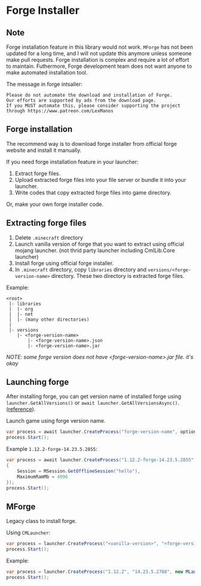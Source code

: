 # Forge Installer

## Note
Forge installation feature in this library would not work. `MForge` has not been updated for a long time, and I will not update this anymore unless someone make pull requests. Forge installation is complex and require a lot of effort to maintain. Futhermore, Forge development team does not want anyone to make automated installation tool.

The message in forge intsaller: 
```
Please do not automate the download and installation of Forge.
Our efforts are supported by ads from the download page.
If you MUST automate this, please consider supporting the project through https://www.patreon.com/LexManos
```

## Forge installation

The recommend way is to download forge installer from official forge website and install it manually.  

If you need forge installation feature in your launcher:
1. Extract forge files.
2. Upload extracted forge files into your file server or bundle it into your launcher.
3. Write codes that copy extracted forge files into game directory.

Or, make your own forge installer code.

## Extracting forge files

1. Delete `.minecraft` directory
2. Launch vanilla version of forge that you want to extract using official mojang launcher. (not thrid party launcher including CmlLib.Core launcher)
3. Install forge using official forge installer.
4. In `.minecraft` directory, copy `libraries` directory and `versions/<forge-version-name>` directory. These two directory is extracted forge files.

Example:
```
<root>
 |- libraries
 |  |- org
 |  |- net
 |  |- (many other directories)
 |
 |- versions
    |- <forge-version-name>
        |- <forge-version-name>.json
        |- <forge-version-name>.jar
```

*NOTE: some forge version does not have \<forge-version-name\>.jar file. it's okay*

## Launching forge

After installing forge, you can get version name of installed forge using `launcher.GetAllVersions()` or `await launcher.GetAllVersionsAsync()`. ([reference](https://github.com/CmlLib/CmlLib.Core/wiki/CMLauncher)).  

Launch game using forge version name.  
```csharp
var process = await launcher.CreateProcess("forge-version-name", options);
process.Start();
```

Example `1.12.2-forge-14.23.5.2855`:
```csharp
var process = await launcher.CreateProcess("1.12.2-forge-14.23.5.2855", new MLaunchOption
{
    Session = MSession.GetOfflineSession("hello"),
    MaximumRamMb = 4096
});
process.Start();
```

## MForge

Legacy class to install forge.

Using `CMLauncher`: 
```csharp
var process = launcher.CreateProcess("<vanilla-version>", "<forge-version>", launchOptions);
process.Start();
```

Example: 
```csharp
var process = launcher.CreateProcess("1.12.2", "14.23.5.2768", new MLaunchOption());
process.Start();
```